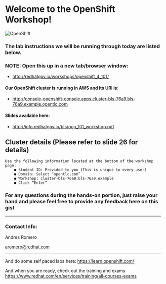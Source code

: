 # Welcome to the OpenShift Workshop!
![OpenShift](https://www.openshift.com/hubfs/images/openshift-legacy/logos/openshift/Logotype_RH_OpenShift_wLogo_RGB_Black.svg?t=1533677657431)

### The lab instructions we will be running through today are listed below. 
### NOTE: Open this up in a new tab/browser window:
* http://redhatgov.io/workshops/openshift_4_101/

#### Our OpenShift cluster is running in AWS and its URI is:
* http://console-openshift-console.apps.cluster-bls-76a9.bls-76a9.example.opentlc.com

#### Slides available here:

* http://info.redhatgov.io/bls/ocp_101_workshop.pdf

## Cluster details (Please refer to slide 26 for details)

    Use the following information located at the bottom of the workshop page:
        ● Student ID: Provided to you (This is unique to every user)
        ● Domain: Select “opentlc.com”
        ● Workshop: cluster-bls-76a9.bls-76a9.example
        ● Click “Enter”

### For any questions during the hands-on portion, just raise your hand and please feel free to provide any feedback here on this gist

---

### Contact Info:
Andres Romero

aromero@redhat.com

---

And do some self paced labs here:
https://learn.openshift.com/

And when you are ready, check out the training and exams
https://www.redhat.com/en/services/training/all-courses-exams
